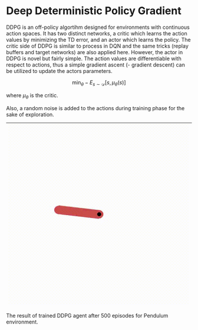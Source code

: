 # Deep Deterministic Policy Gradient

DDPG is an off-policy algortihm designed for environments with continuous action spaces. It has two distinct networks, a critic which learns the action values by minimizing the TD error, and an actor which learns the policy. The critic side of DDPG is similar to process in DQN and the same tricks (replay buffers and target networks) are also applied here. However, the actor in DDPG is novel but fairly simple. The action values are differentiable with respect to actions, thus a simple gradient ascent (- gradient descent) can be utilized to update the actors parameters.

$$
\min_{\theta} -E_{s \sim \mathcal{D}}[ s, \mu_{\theta}(s)]
$$

where $\mu_{\theta}$ is the critic.

Also, a random noise is added to the actions during training phase for the sake of exploration.

![](gifs/pendulum.gif) |  
:-------------------------:|
The result of trained DDPG agent after 500 episodes for Pendulum environment.